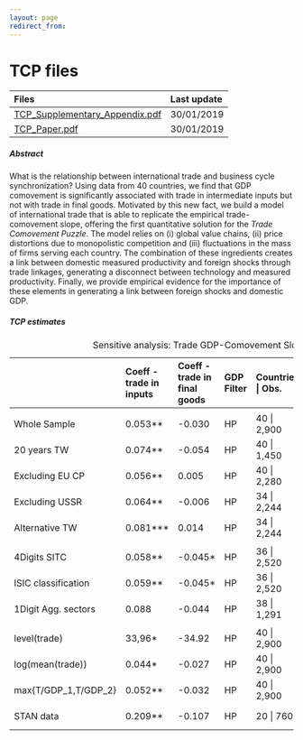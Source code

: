 ```yaml
---
layout: page
redirect_from: 
---
```


# TCP files

| Files       |  Last update |
|:-------------|:------------------|
| <a href="./TCP_Supplementary_Appendix.pdf" target="_blank">TCP_Supplementary_Appendix.pdf</a>           | 30/01/2019 |
| <a href="./TCP_Paper.pdf" target="_blank">TCP_Paper.pdf</a> | 30/01/2019 |


##### Abstract 
What is the relationship between international trade and business cycle synchronization? Using data from 40 countries, we find that GDP comovement is significantly associated with trade in intermediate inputs but not with trade in final goods. Motivated by this new fact, we build a model of international trade that is able to replicate the empirical trade-comovement slope, offering the first quantitative solution for the *Trade Comovement Puzzle*. The model relies on (i) global value chains, (ii) price distortions due to monopolistic competition and (iii) fluctuations in the mass of firms serving each country. The combination of these ingredients creates a link between domestic measured productivity and foreign shocks through trade linkages, generating a disconnect between technology and measured productivity. Finally, we provide empirical evidence for the importance of these elements in generating a link between foreign shocks and domestic GDP.

##### TCP estimates
<table>
<caption>Sensitive analysis: Trade GDP-Comovement Slope</caption>
<thead>
<tr class="header">
<th style="text-align: left;"></th>
<th style="text-align: left;">Coeff - trade in inputs</th>
<th style="text-align: left;">Coeff - trade in final goods</th>
<th style="text-align: left;">GDP Filter</th>
<th style="text-align: left;">Countries | Obs.</th>
<th style="text-align: center;">Period</th>
<th style="text-align: center;">TW</th>
<th style="text-align: center;">CP</th>
</tr>
</thead>
<tbody>
<tr class="odd">
<td style="text-align: left;"></td>
<td style="text-align: left;"></td>
<td style="text-align: left;"></td>
<td style="text-align: left;"></td>
<td style="text-align: left;"></td>
<td style="text-align: center;"></td>
<td style="text-align: center;"></td>
<td style="text-align: center;"></td>
</tr>
<tr class="even">
<td style="text-align: left;">Whole Sample</td>
<td style="text-align: left;">0.053<span class="math inline">**</span></td>
<td style="text-align: left;"><span class="math inline">-</span>0.030</td>
<td style="text-align: left;">HP</td>
<td style="text-align: left;">40 | 2,900</td>
<td style="text-align: center;">1970-2009</td>
<td style="text-align: center;">Yes</td>
<td style="text-align: center;">Yes</td>
</tr>
<tr class="odd">
<td style="text-align: left;">20 years TW</td>
<td style="text-align: left;">0.074<span class="math inline">**</span></td>
<td style="text-align: left;"><span class="math inline">-</span>0.054</td>
<td style="text-align: left;">HP</td>
<td style="text-align: left;">40 | 1,450</td>
<td style="text-align: center;">1970-2009</td>
<td style="text-align: center;">Yes</td>
<td style="text-align: center;">Yes</td>
</tr>
<tr class="even">
<td style="text-align: left;">Excluding EU CP</td>
<td style="text-align: left;">0.056<span class="math inline">**</span></td>
<td style="text-align: left;">0.005</td>
<td style="text-align: left;">HP</td>
<td style="text-align: left;">40 | 2,280</td>
<td style="text-align: center;">1970-2009</td>
<td style="text-align: center;">Yes</td>
<td style="text-align: center;">Yes</td>
</tr>
<tr class="odd">
<td style="text-align: left;">Excluding USSR</td>
<td style="text-align: left;">0.064<span class="math inline">**</span></td>
<td style="text-align: left;"><span class="math inline">-</span>0.006</td>
<td style="text-align: left;">HP</td>
<td style="text-align: left;">34 | 2,244</td>
<td style="text-align: center;">1970-2009</td>
<td style="text-align: center;">Yes</td>
<td style="text-align: center;">Yes</td>
</tr>
<tr class="even">
<td style="text-align: left;">Alternative TW</td>
<td style="text-align: left;">0.081<span class="math inline">***</span></td>
<td style="text-align: left;">0.014</td>
<td style="text-align: left;">HP</td>
<td style="text-align: left;">34 | 2,244</td>
<td style="text-align: center;">1970-1999</td>
<td style="text-align: center;">Yes</td>
<td style="text-align: center;">Yes</td>
</tr>
<tr class="odd">
<td style="text-align: left;"></td>
<td style="text-align: left;"></td>
<td style="text-align: left;"></td>
<td style="text-align: left;"></td>
<td style="text-align: left;"></td>
<td style="text-align: center;"></td>
<td style="text-align: center;"></td>
<td style="text-align: center;"></td>
</tr>
<tr class="even">
<td style="text-align: left;">4Digits SITC</td>
<td style="text-align: left;">0.058<span class="math inline">**</span></td>
<td style="text-align: left;"><span class="math inline">-</span>0.045<span class="math inline">*</span></td>
<td style="text-align: left;">HP</td>
<td style="text-align: left;">36 | 2,520</td>
<td style="text-align: center;">1970-2009</td>
<td style="text-align: center;">Yes</td>
<td style="text-align: center;">Yes</td>
</tr>
<tr class="odd">
<td style="text-align: left;">ISIC classification</td>
<td style="text-align: left;">0.059<span class="math inline">**</span></td>
<td style="text-align: left;"><span class="math inline">-</span>0.045<span class="math inline">*</span></td>
<td style="text-align: left;">HP</td>
<td style="text-align: left;">36 | 2,520</td>
<td style="text-align: center;">1970-2009</td>
<td style="text-align: center;">Yes</td>
<td style="text-align: center;">Yes</td>
</tr>
<tr class="even">
<td style="text-align: left;">1Digit Agg. sectors</td>
<td style="text-align: left;">0.088</td>
<td style="text-align: left;"><span class="math inline">-</span>0.044</td>
<td style="text-align: left;">HP</td>
<td style="text-align: left;">38 | 1,291</td>
<td style="text-align: center;">1970-2009</td>
<td style="text-align: center;">Yes</td>
<td style="text-align: center;">Yes</td>
</tr>
<tr class="odd">
<td style="text-align: left;"></td>
<td style="text-align: left;"></td>
<td style="text-align: left;"></td>
<td style="text-align: left;"></td>
<td style="text-align: left;"></td>
<td style="text-align: center;"></td>
<td style="text-align: center;"></td>
<td style="text-align: center;"></td>
</tr>
<tr class="even">
<td style="text-align: left;"><span class="math inline">level(trade)</span></td>
<td style="text-align: left;">33,96<span class="math inline">*</span></td>
<td style="text-align: left;"><span class="math inline">-</span>34.92</td>
<td style="text-align: left;">HP</td>
<td style="text-align: left;">40 | 2,900</td>
<td style="text-align: center;">1970-2009</td>
<td style="text-align: center;">Yes</td>
<td style="text-align: center;">Yes</td>
</tr>
<tr class="odd">
<td style="text-align: left;"><span class="math inline">log(mean(trade))</span></td>
<td style="text-align: left;">0.044<span class="math inline">*</span></td>
<td style="text-align: left;"><span class="math inline">-</span>0.027</td>
<td style="text-align: left;">HP</td>
<td style="text-align: left;">40 | 2,900</td>
<td style="text-align: center;">1970-2009</td>
<td style="text-align: center;">Yes</td>
<td style="text-align: center;">Yes</td>
</tr>
<tr class="even">
<td style="text-align: left;"><span class="math inline">max{T/GDP_1,T/GDP_2}</span></td>
<td style="text-align: left;">0.052<span class="math inline">**</span></td>
<td style="text-align: left;"><span class="math inline">-</span>0.032</td>
<td style="text-align: left;">HP</td>
<td style="text-align: left;">40 | 2,900</td>
<td style="text-align: center;">1970-2009</td>
<td style="text-align: center;">Yes</td>
<td style="text-align: center;">Yes</td>
</tr>
<tr class="odd">
<td style="text-align: left;">STAN data</td>
<td style="text-align: left;">0.209<span class="math inline">**</span></td>
<td style="text-align: left;"><span class="math inline">-</span>0.107</td>
<td style="text-align: left;">HP</td>
<td style="text-align: left;">20 | 760</td>
<td style="text-align: center;">1995-2014</td>
<td style="text-align: center;">Yes</td>
<td style="text-align: center;">Yes</td>
</tr>
</tbody>
</table>
